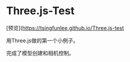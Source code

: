 # Three.js-Test

[预览](https://tsingfunlee.github.io/Three.js-test

用Three.js做的第一个小例子。

完成了模型创建和相机控制。

